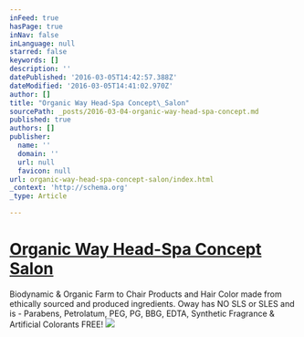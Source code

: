```yaml
---
inFeed: true
hasPage: true
inNav: false
inLanguage: null
starred: false
keywords: []
description: ''
datePublished: '2016-03-05T14:42:57.388Z'
dateModified: '2016-03-05T14:41:02.970Z'
author: []
title: "Organic Way Head-Spa Concept\_Salon"
sourcePath: _posts/2016-03-04-organic-way-head-spa-concept.md
published: true
authors: []
publisher:
  name: ''
  domain: ''
  url: null
  favicon: null
url: organic-way-head-spa-concept-salon/index.html
_context: 'http://schema.org'
_type: Article

---
```

# [Organic Way Head-Spa Concept Salon][0]

Biodynamic & Organic Farm to Chair Products and Hair Color made from ethically sourced and produced ingredients. Oway has NO SLS or SLES and is - Parabens, Petrolatum, PEG, PG, BBG, EDTA, Synthetic Fragrance & Artificial Colorants FREE!
![](https://the-grid-user-content.s3-us-west-2.amazonaws.com/65bf08e6-4e95-49d7-806f-c3044459f4c0.png)

[0]: oway.com